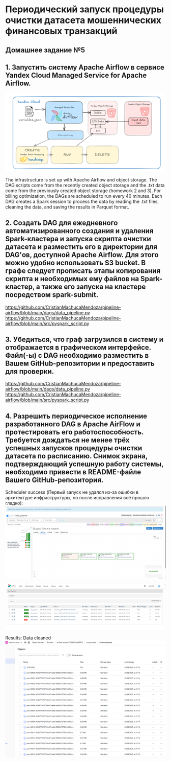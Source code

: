 # Периодический запуск процедуры очистки датасета мошеннических финансовых транзакций

## Домашнее задание №5

## 1. Запустить систему Apache Airflow в сервисе Yandex Cloud Managed Service for Apache Airflow.
![alt text](docs/scheme.png)

The infrastructure is set up with Apache Airflow and object storage. The DAG scripts come from the recently created object storage and the .txt data come from the previously created object storage (homework 2 and 3). For billing optimization, the DAGs are scheduled to run every 40 minutes. Each DAG creates a Spark session to process the data by reading the .txt files, cleaning the data, and saving the results in Parquet format.

## 2.  Создать DAG для ежедневного автоматизированного создания и удаления Spark-кластера и запуска скрипта очистки датасета и разместить его в директории для DAG'ов, доступной Apache Airflow. Для этого можно удобно использовать S3 bucket. В графе следует прописать этапы копирования скрипта и необходимых ему файлов на Spark-кластер, а также его запуска на кластере посредством spark-submit.

https://github.com/CristianMachucaMendoza/pipeline-airflow/blob/main/dags/data_pipeline.py
https://github.com/CristianMachucaMendoza/pipeline-airflow/blob/main/src/pyspark_script.py

## 3. Убедиться, что граф загрузился в систему и отображается в графическом интерфейсе. Файл(-ы) с DAG необходимо разместить в Вашем GitHub-репозитории и предоставить для проверки.

https://github.com/CristianMachucaMendoza/pipeline-airflow/blob/main/dags/data_pipeline.py
https://github.com/CristianMachucaMendoza/pipeline-airflow/blob/main/src/pyspark_script.py

## 4. Разрешить периодическое исполнение разработанного DAG в Apache AirFlow и протестировать его работоспособность. Требуется дождаться не менее трёх успешных запусков процедуры очистки датасета по расписанию. Снимок экрана, подтверждающий успешную работу системы, необходимо привести в README-файле Вашего GitHub-репозитория.

Scheduler success (Первый запуск не удался из-за ошибки в архитектуре инфраструктуры, но после исправления всё прошло гладко):
![alt text](docs/success.png)

![alt text](docs/success2.png)


Results: Data cleaned
![alt text](docs/data_cleaned.png)